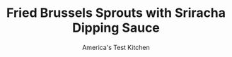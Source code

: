 ---
layout: ../../layouts/MarkdownPostLayout.astro
title: Fried Brussels Sprouts with Sriracha Dipping Sauce
author: America's Test Kitchen
pubDate: 2023-03-15
description: "Our easy frying method brings out the best in this underappreciated vegetable."
image_url: https://res.cloudinary.com/hksqkdlah/image/upload/ar_1:1,c_fill,dpr_2.0,f_auto,fl_lossy.progressive.strip_profile,g_faces:auto,q_auto:low,w_344/39485_sfs-fried-brussel-sprouts-with-sriracha-dipping-sauce-41
tags: ["Side Dishes","Vegetables"]
calories: 2611
protein: 5
carbohydrates: 13
fats: 
fiber: 5
ingredients: ["1/2 cup, mayonnaise","1 1/2 tablespoons, Sriracha sauce","2 teaspoons, lime juice","1/4 teaspoon, garlic powder","2 pounds, Brussels sprouts, trimmed and halved through stem","1 quart, vegetable oil",", Kosher salt"]
serves: 6
time: "40 minutes"
instructions: ["FOR THE SRIRACHA DIPPING SAUCE: Whisk all ingredients together in bowl. Cover and refrigerate until ready to serve.","FOR THE BRUSSELS SPROUTS: Line rimmed baking sheet with triple layer of paper towels. Combine Brussels sprouts and oil in large Dutch oven. Cook over high heat, gently stirring occasionally, until dark brown throughout and crispy, 20 to 25 minutes.","Using spider or slotted spoon, lift Brussels sprouts from oil and transfer to prepared sheet. Roll gently so paper towels absorb excess oil. Season with salt to taste. Serve immediately with sauce."]
nutrition: ["596 mg Potassium","105 mg Phosphorus","64 mg Calcium","2 mg Iron","35 mg Magnesium","470 mg Sodium","41 g Fat","1 mg Niacin (B3)","22 g Monounsaturated","13 g Polyunsaturated","131 mg Vitamin C","7 mg Cholesterol","4 g Saturated","5 g Fiber","92 µg Folate (food)","3 g Sugars","267 µg Vitamin K","13 g Carbs","92 µg Folate equivalent (total)","5 g Protein","7 mg Vitamin E","57 µg Vitamin A","435 kcal Energy","2611 calories"]
notes: "Be sure to choose Brussels sprouts that are similar in size to ensure even cooking. For this recipe, we prefer larger Brussels sprouts, about the size of golf balls, because theyre easier to dip in the sauce. To keep the sprouts leaves intact and attached to their cores, trim just a small amount from the stems before cutting the sprouts in half. If you choose to wash your sprouts before cooking, do so before trimming and halving them. Stir gently and not too often in step 2; excessive stirring will cause the leaves to separate from the sprouts."
---